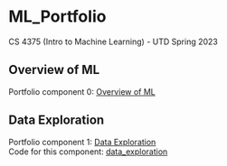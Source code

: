 # ML_Portfolio
CS 4375 (Intro to Machine Learning) - UTD Spring 2023

## Overview of ML
Portfolio component 0: [Overview of ML](Overview_of_ML.pdf)

## Data Exploration
Portfolio component 1: [Data Exploration](Data_Exploration.pdf)\
Code for this component: [data_exploration](data_exploration.cpp)
